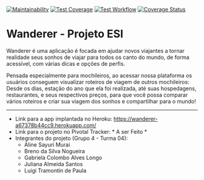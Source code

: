[![Maintainability](https://api.codeclimate.com/v1/badges/95a1b561fd300df4b44c/maintainability)](https://codeclimate.com/github/luigi0t/ESI-Wanderer/maintainability)
[![Test Coverage](https://api.codeclimate.com/v1/badges/95a1b561fd300df4b44c/test_coverage)](https://codeclimate.com/github/luigi0t/ESI-Wanderer/test_coverage)
[![Test Workflow](https://github.com/luigi0t/ESI-Wanderer/actions/workflows/test.yml/badge.svg?branch=master)](https://github.com/luigi0t/ESI-Wanderer/actions/workflows/test.yml)
[![Coverage Status](https://coveralls.io/repos/github/luigi0t/ESI-Wanderer/badge.svg?branch=master)](https://coveralls.io/github/luigi0t/ESI-Wanderer?branch=master)

# Wanderer - Projeto ESI

Wanderer é uma aplicação é focada em ajudar novos viajantes a tornar realidade seus sonhos de viajar para todos os canto do mundo, de forma acessível, com várias dicas e opções de perfis.

Pensada especialmente para mochileiros, ao acessar nossa plataforma os usuários conseguem visualizar roteiros de viagem de outros mochileiros: Desde os dias, estação do ano que ela foi realizada, até suas hospedagens, restaurantes, e seus respectivos preços, para que você possa comparar vários roteiros e criar sua viagem dos sonhos e compartilhar para o mundo!

--- 

- Link para a app implantada no Heroku: https://wanderer-a67378b44cc9.herokuapp.com/
- Link para o projeto no Pivotal Tracker: * A ser Feito *
- Integrantes do projeto (Grupo 4 - Turma 04):
  - Aline Sayuri Murai
  - Breno da Silva Nogueira
  - Gabriela Colombo Alves Longo
  - Juliana Almeida Santos
  - Luigi Tramontin de Paula

